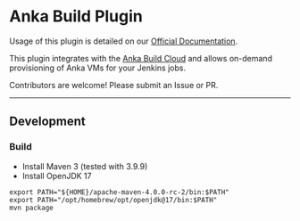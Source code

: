 # Anka Build Plugin

Usage of this plugin is detailed on our [Official Documentation](https://docs.veertu.com/anka/plugins-and-integrations/controller-+-registry/jenkins/).

This plugin integrates with the [Anka Build Cloud](https://ankadocs.veertu.com/docs/anka-build-cloud/) and allows on-demand provisioning of Anka VMs for your Jenkins jobs.

Contributors are welcome! Please submit an Issue or PR.

---

## Development

### Build

- Install Maven 3 (tested with 3.9.9)
- Install OpenJDK 17

```
export PATH="${HOME}/apache-maven-4.0.0-rc-2/bin:$PATH"
export PATH="/opt/homebrew/opt/openjdk@17/bin:$PATH"
mvn package
```
